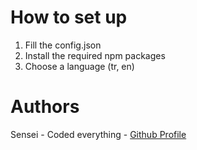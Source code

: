# How to set up
1. Fill the config.json
2. Install the required npm packages
3. Choose a language (tr, en)

# Authors

Sensei - Coded everything - [Github Profile](https://github.com/Sensei-911)
